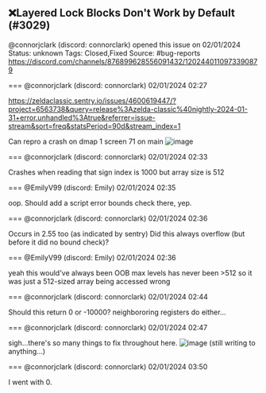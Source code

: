 ## ❌Layered Lock Blocks Don't Work by Default (#3029)
@connorjclark (discord: connorclark) opened this issue on 02/01/2024
Status: unknown
Tags: Closed,Fixed
Source: #bug-reports https://discord.com/channels/876899628556091432/1202440110973390879


=== @connorjclark (discord: connorclark) 02/01/2024 02:27

https://zeldaclassic.sentry.io/issues/4600619447/?project=6563738&query=release%3Azelda-classic%40nightly-2024-01-31+error.unhandled%3Atrue&referrer=issue-stream&sort=freq&statsPeriod=90d&stream_index=1

Can repro a crash on dmap 1 screen 71 on main
![image](https://cdn.discordapp.com/attachments/1202440110973390879/1202441659988713583/image.png?ex=65e92790&is=65d6b290&hm=f79dfc8683f91aafe0c219a9993d2326a8e91b44ca52c00db36dda5db361f602&)

=== @connorjclark (discord: connorclark) 02/01/2024 02:33

Crashes when reading that sign
index is 1000 but array size is 512

=== @EmilyV99 (discord: Emily) 02/01/2024 02:35

oop. Should add a script error bounds check there, yep.

=== @connorjclark (discord: connorclark) 02/01/2024 02:36

Occurs in 2.55 too (as indicated by sentry)
Did this always overflow (but before it did no bound check)?

=== @EmilyV99 (discord: Emily) 02/01/2024 02:36

yeah this would've always been OOB
max levels has never been >512
so it was just a 512-sized array being accessed wrong

=== @connorjclark (discord: connorclark) 02/01/2024 02:44

Should this return 0 or -10000?
neighbororing registers do either...

=== @connorjclark (discord: connorclark) 02/01/2024 02:47

sigh...there's so many things to fix throughout here.
![image](https://cdn.discordapp.com/attachments/1202440110973390879/1202445195438723072/image.png?ex=65e92ada&is=65d6b5da&hm=87078b00e18552cd2963d0bebed774ed141dd7907c43aa9c98cf3c724f887918&)
(still writing to anything...)

=== @connorjclark (discord: connorclark) 02/01/2024 03:50

I went with 0.
